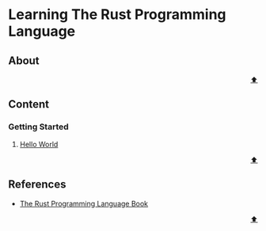 # Learning The Rust Programming Language

## About

<p align="right"><a href="#learning-the-rust-programming-language">⬆️</a></p>

## Content

### Getting Started

1. [Hello World]

<p align="right"><a href="#learning-the-rust-programming-language">⬆️</a></p>

## References

- [The Rust Programming Language Book]

<p align="right"><a href="#learning-the-rust-programming-language">⬆️</a></p>

<!-- Links -->
<!-- External -->

[The Rust Programming Language Book]: https://rust-book.cs.brown.edu/

<!-- Internal -->

[Hello World]: /chapters/1-getting_started/2-hello_world/README.md
